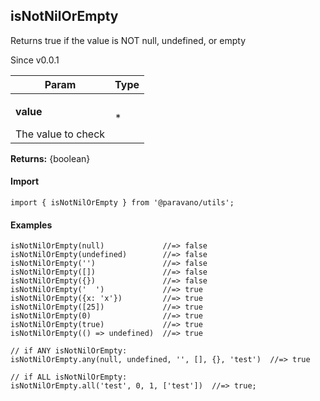 <h2>isNotNilOrEmpty</h2>
<p>Returns true if the value is NOT null, undefined, or empty</p>
<p>Since v0.0.1</p>
<table>
      <thead>
      <tr>
        <th>Param</th>
        <th>Type</th></tr>
      </thead>
      <tbody><tr><td><p><b>value</b></p>The value to check</td><td>*</td></tr></tbody>
    </table><p><b>Returns:</b> {boolean}</p>
<h4>Import</h4>

```
import { isNotNilOrEmpty } from '@paravano/utils';
```

  <h4>Examples</h4>




```    
isNotNilOrEmpty(null)             //=> false
isNotNilOrEmpty(undefined)        //=> false
isNotNilOrEmpty('')               //=> false
isNotNilOrEmpty([])               //=> false
isNotNilOrEmpty({})               //=> false
isNotNilOrEmpty('  ')             //=> true
isNotNilOrEmpty({x: 'x'})         //=> true
isNotNilOrEmpty([25])             //=> true
isNotNilOrEmpty(0)                //=> true
isNotNilOrEmpty(true)             //=> true
isNotNilOrEmpty(() => undefined)  //=> true

// if ANY isNotNilOrEmpty:
isNotNilOrEmpty.any(null, undefined, '', [], {}, 'test')  //=> true

// if ALL isNotNilOrEmpty:
isNotNilOrEmpty.all('test', 0, 1, ['test'])  //=> true;
```

    